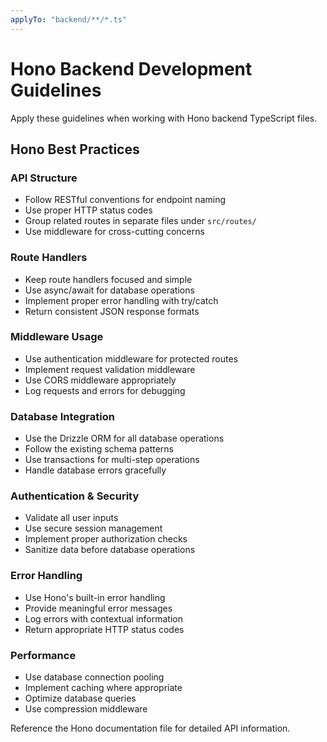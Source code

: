 ```yaml
---
applyTo: "backend/**/*.ts"
---
```


# Hono Backend Development Guidelines

Apply these guidelines when working with Hono backend TypeScript files.

## Hono Best Practices

### API Structure
- Follow RESTful conventions for endpoint naming
- Use proper HTTP status codes
- Group related routes in separate files under `src/routes/`
- Use middleware for cross-cutting concerns

### Route Handlers
- Keep route handlers focused and simple
- Use async/await for database operations
- Implement proper error handling with try/catch
- Return consistent JSON response formats

### Middleware Usage
- Use authentication middleware for protected routes
- Implement request validation middleware
- Use CORS middleware appropriately
- Log requests and errors for debugging

### Database Integration
- Use the Drizzle ORM for all database operations
- Follow the existing schema patterns
- Use transactions for multi-step operations
- Handle database errors gracefully

### Authentication & Security
- Validate all user inputs
- Use secure session management
- Implement proper authorization checks
- Sanitize data before database operations

### Error Handling
- Use Hono's built-in error handling
- Provide meaningful error messages
- Log errors with contextual information
- Return appropriate HTTP status codes

### Performance
- Use database connection pooling
- Implement caching where appropriate
- Optimize database queries
- Use compression middleware

Reference the Hono documentation file for detailed API information.
